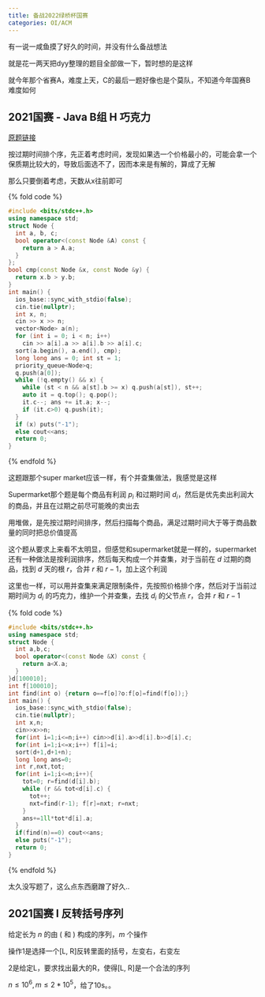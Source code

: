 ```yaml
---
title: 备战2022绿桥杯国赛
categories: OI/ACM
---
```


有一说一咸鱼摸了好久的时间，并没有什么备战想法

就是花一两天把dyy整理的题目全部做一下，暂时想的是这样

就今年那个省赛A，难度上天，C的最后一题好像也是个莫队，不知道今年国赛B难度如何

<!-- more -->

## 2021国赛 - Java B组 H 巧克力

[原题链接](https://www.lanqiao.cn/problems/1596/learning/)

按过期时间排个序，先正着考虑时间，发现如果选一个价格最小的，可能会拿一个保质期比较大的，导致后面选不了，因而本来是有解的，算成了无解

那么只要倒着考虑，天数从x往前即可

{% fold code %}
```cpp
#include <bits/stdc++.h>
using namespace std;
struct Node {
  int a, b, c;
  bool operator<(const Node &A) const {
    return a > A.a;
  }
};
bool cmp(const Node &x, const Node &y) {
  return x.b > y.b;
}
int main() {
  ios_base::sync_with_stdio(false);
  cin.tie(nullptr);
  int x, n;
  cin >> x >> n;
  vector<Node> a(n);
  for (int i = 0; i < n; i++)
    cin >> a[i].a >> a[i].b >> a[i].c;
  sort(a.begin(), a.end(), cmp);
  long long ans = 0; int st = 1;
  priority_queue<Node>q;
  q.push(a[0]);
  while (!q.empty() && x) {
    while (st < n && a[st].b >= x) q.push(a[st]), st++;
    auto it = q.top(); q.pop();
    it.c--; ans += it.a; x--;
    if (it.c>0) q.push(it);
  }
  if (x) puts("-1");
  else cout<<ans;
  return 0;
}
```
{% endfold %}

这题跟那个super market应该一样，有个并查集做法，我感觉是这样

Supermarket那个题是每个商品有利润 $p_i$ 和过期时间 $d_i$，然后是优先卖出利润大的商品，并且在过期之前尽可能晚的卖出去

用堆做，是先按过期时间排序，然后扫描每个商品，满足过期时间大于等于商品数量的同时把总价值提高

这个题从要求上来看不太明显，但感觉和supermarket就是一样的，supermarket还有一种做法是按利润排序，然后每天构成一个并查集，对于当前在 $d$ 过期的商品，找到 $d$ 天的根 $r$，合并 $r$ 和 $r-1$，加上这个利润

这里也一样，可以用并查集来满足限制条件，先按照价格排个序，然后对于当前过期时间为 $d_i$ 的巧克力，维护一个并查集，去找 $d_i$ 的父节点 $r$，合并 $r$ 和 $r-1$

{% fold code %}
```cpp
#include <bits/stdc++.h>
using namespace std;
struct Node {
  int a,b,c;
  bool operator<(const Node &X) const {
    return a<X.a;
  }
}d[100010];
int f[100010];
int find(int o) {return o==f[o]?o:f[o]=find(f[o]);}
int main() {
  ios_base::sync_with_stdio(false);
  cin.tie(nullptr);
  int x,n;
  cin>>x>>n;
  for(int i=1;i<=n;i++) cin>>d[i].a>>d[i].b>>d[i].c;
  for(int i=1;i<=x;i++) f[i]=i;
  sort(d+1,d+1+n);
  long long ans=0;
  int r,nxt,tot;
  for(int i=1;i<=n;i++){
    tot=0; r=find(d[i].b);
    while (r && tot<d[i].c) {
      tot++;
      nxt=find(r-1); f[r]=nxt; r=nxt;
    }
    ans+=1ll*tot*d[i].a;
  }
  if(find(n)==0) cout<<ans;
  else puts("-1");
  return 0;
}
```
{% endfold %}

太久没写题了，这么点东西磨蹭了好久..

## 2021国赛 I 反转括号序列

给定长为 $n$ 的由 $($ 和 $)$ 构成的序列，$m$ 个操作

操作1是选择一个[L, R]反转里面的括号，左变右，右变左

2是给定L，要求找出最大的R，使得[L, R]是一个合法的序列

$n \leq 10^6, m \leq 2*10^5$，给了10s。。